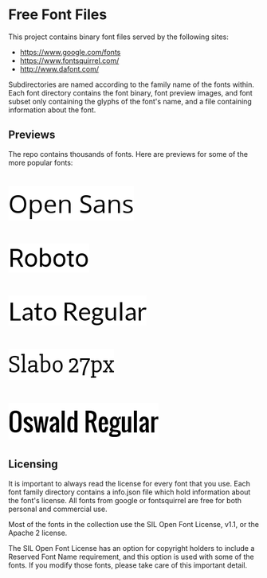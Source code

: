 # Free Font Files

This project contains binary font files served by the following sites:

* https://www.google.com/fonts
* https://www.fontsquirrel.com/
* http://www.dafont.com/

Subdirectories are named according to the family name of the fonts within. Each font directory contains the font binary, font preview images, and font subset only containing the glyphs of the font's name, and a file containing information about the font.

Previews
--------

The repo contains thousands of fonts. Here are previews for some of the more popular fonts:

# <a href="googlefonts/open-sans/regular"><img src="googlefonts/open-sans/regular/preview-black.png"></a>
# <a href="googlefonts/roboto/regular"><img src="googlefonts/roboto/regular/preview-black.png"></a>
# <a href="googlefonts/lato/regular"><img src="googlefonts/lato/regular/preview-black.png"></a>
# <a href="googlefonts/slabo-27px/regular"><img src="googlefonts/slabo-27px/regular/preview-black.png"></a>
# <a href="googlefonts/oswald/regular"><img src="googlefonts/oswald/regular/preview-black.png"></a>

Licensing
---------

It is important to always read the license for every font that you use. Each font family directory contains a info.json file which hold information about the font's license. All fonts from google or fontsquirrel are free for both personal and commercial use.

Most of the fonts in the collection use the SIL Open Font License, v1.1, or the Apache 2 license.

The SIL Open Font License has an option for copyright holders to include a Reserved Font Name requirement, and this option is used with some of the fonts. If you modify those fonts, please take care of this important detail.